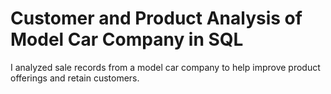 # Customer and Product Analysis of Model Car Company in SQL
I analyzed sale records from a model car company to help improve product offerings and retain customers.
